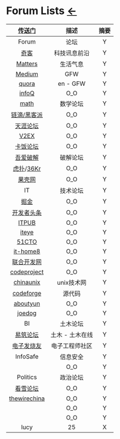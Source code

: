 # Forum Lists [←](index.md)

| [传送门](../navigation.md) | 描述 | 摘要 |
|:---:|:---:|:---:|
| Forum | 论坛 | Y |
| [奇客](https://www.solidot.org/) | 科技讯息前沿 | Y |
| [Matters](https://matters.news/) | 生活气息 | Y |
| [Medium](https://medium.com/) | GFW | Y |
| [quora](https://www.quora.com/) | en - GFW | Y |
| [infoQ](https://www.infoq.cn/) | O_O | Y |
| [math](https://math.meta.stackexchange.com/) | 数学论坛 | Y |
| [链滴/黑客派](https://ld246.com/) | O_O | Y |
| [天涯论坛](https://bbs.tianya.cn/) | O_O | Y |
| [V2EX](https://www.v2ex.com/) | O_O | Y |
| [卡饭论坛](https://bbs.kafan.cn/) | O_O | Y |
| [吾爱破解](https://www.52pojie.cn/) | 破解论坛 | Y |
| [虎扑](https://bbs.hupu.com/)/[36Kr](https://www.36kr.com/) | O_O | Y |
| [果壳网](https://www.guokr.com/) | O_O | Y |
| IT | 技术论坛 | Y |
| [掘金](https://juejin.im/) | O_O | Y |
| [开发者头条](https://toutiao.io/) | O_O | Y |
| [ITPUB](http://www.itpub.net/) | O_O | Y |
| [iteye](https://www.iteye.com/) | O_O | Y |
| [51CTO](https://home.51cto.com/) | O_O | Y |
| [it-home8](http://www.it-home8.com/) | O_O | Y |
| [联合开发网](http://www.pudn.com/) | O_O | Y |
| [codeproject](https://www.codeproject.com/) | O_O | Y |
| [chinaunix](http://www.chinaunix.net/) | unix技术网 | Y |
| [codeforge](http://www.codeforge.cn/) | 源代码 | Y |
| [aboutyun](https://www.aboutyun.com/) | O_O | Y |
| [joedog](https://www.joedog.org/) | O_O | Y |
| BI | 土木论坛 | Y |
| [易筑论坛](https://bbs.co188.com/) | 土木 - 土木在线 | Y |
| [电子发烧友](http://www.elecfans.com/) | 电子工程师社区 | Y |
| InfoSafe | 信息安全 | Y |
| []() | O_O | Y |
| Politics | 政治论坛 | Y |
| [看雪论坛](https://bbs.pediy.com/) | O_O | Y |
| [thewirechina](https://www.thewirechina.com/) | O_O | Y |
| []() | O_O | Y |
| []() | O_O | Y |
| lucy | 25 | X |

